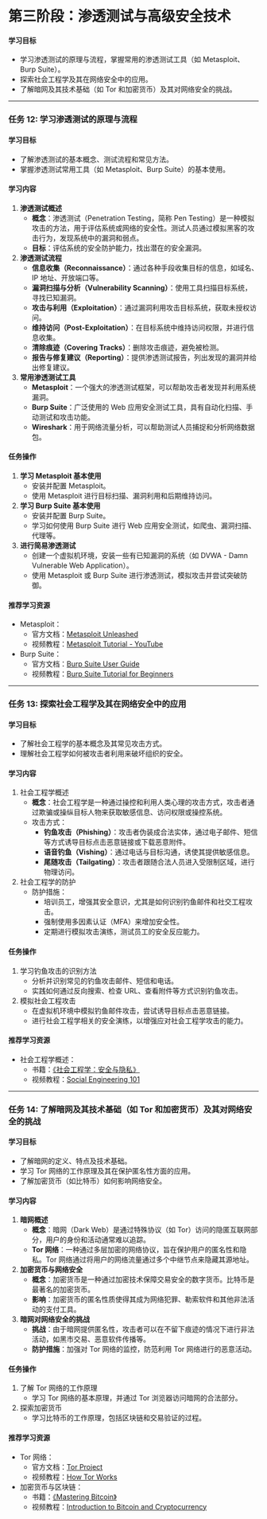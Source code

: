 # 第三阶段：渗透测试与高级安全技术

#### 学习目标

- 学习渗透测试的原理与流程，掌握常用的渗透测试工具（如 Metasploit、Burp Suite）。
- 探索社会工程学及其在网络安全中的应用。
- 了解暗网及其技术基础（如 Tor 和加密货币）及其对网络安全的挑战。

------

### **任务 12: 学习渗透测试的原理与流程**

#### **学习目标**

- 了解渗透测试的基本概念、测试流程和常见方法。
- 掌握渗透测试常用工具（如 Metasploit、Burp Suite）的基本使用。

#### **学习内容**

1. **渗透测试概述**
   - **概念**：渗透测试（Penetration Testing，简称 Pen Testing）是一种模拟攻击的方法，用于评估系统或网络的安全性。测试人员通过模拟黑客的攻击行为，发现系统中的漏洞和弱点。
   - **目标**：评估系统的安全防护能力，找出潜在的安全漏洞。
2. **渗透测试流程**
   - **信息收集（Reconnaissance）**：通过各种手段收集目标的信息，如域名、IP 地址、开放端口等。
   - **漏洞扫描与分析（Vulnerability Scanning）**：使用工具扫描目标系统，寻找已知漏洞。
   - **攻击与利用（Exploitation）**：通过漏洞利用攻击目标系统，获取未授权访问。
   - **维持访问（Post-Exploitation）**：在目标系统中维持访问权限，并进行信息收集。
   - **清除痕迹（Covering Tracks）**：删除攻击痕迹，避免被检测。
   - **报告与修复建议（Reporting）**：提供渗透测试报告，列出发现的漏洞并给出修复建议。
3. **常用渗透测试工具**
   - **Metasploit**：一个强大的渗透测试框架，可以帮助攻击者发现并利用系统漏洞。
   - **Burp Suite**：广泛使用的 Web 应用安全测试工具，具有自动化扫描、手动测试和攻击功能。
   - **Wireshark**：用于网络流量分析，可以帮助测试人员捕捉和分析网络数据包。

#### **任务操作**

1. **学习 Metasploit 基本使用**
   - 安装并配置 Metasploit。
   - 使用 Metasploit 进行目标扫描、漏洞利用和后期维持访问。
2. **学习 Burp Suite 基本使用**
   - 安装并配置 Burp Suite。
   - 学习如何使用 Burp Suite 进行 Web 应用安全测试，如爬虫、漏洞扫描、代理等。
3. **进行简易渗透测试**
   - 创建一个虚拟机环境，安装一些有已知漏洞的系统（如 DVWA - Damn Vulnerable Web Application）。
   - 使用 Metasploit 或 Burp Suite 进行渗透测试，模拟攻击并尝试突破防御。

#### **推荐学习资源**

- Metasploit：
  - 官方文档：[Metasploit Unleashed](https://www.offensive-security.com/metasploit-unleashed/)
  - 视频教程：[Metasploit Tutorial - YouTube](https://www.youtube.com/watch?v=5Xjsm3IC_lQ)
- Burp Suite：
  - 官方文档：[Burp Suite User Guide](https://portswigger.net/burp/documentation)
  - 视频教程：[Burp Suite Tutorial for Beginners](https://www.youtube.com/watch?v=2xYyztZzQ3w)

------

### **任务 13: 探索社会工程学及其在网络安全中的应用**

#### **学习目标**

- 了解社会工程学的基本概念及其常见攻击方式。
- 理解社会工程学如何被攻击者利用来破坏组织的安全。

#### **学习内容**

1. 社会工程学概述
   - **概念**：社会工程学是一种通过操控和利用人类心理的攻击方式，攻击者通过欺骗或操纵目标人物来获取敏感信息、访问权限或操控系统。
   - 攻击方式：
     - **钓鱼攻击（Phishing）**：攻击者伪装成合法实体，通过电子邮件、短信等方式诱导目标点击恶意链接或下载恶意附件。
     - **语音钓鱼（Vishing）**：通过电话与目标沟通，诱使其提供敏感信息。
     - **尾随攻击（Tailgating）**：攻击者跟随合法人员进入受限制区域，进行物理访问。
2. 社会工程学的防护
   - 防护措施：
     - 培训员工，增强其安全意识，尤其是如何识别钓鱼邮件和社交工程攻击。
     - 强制使用多因素认证（MFA）来增加安全性。
     - 定期进行模拟攻击演练，测试员工的安全反应能力。

#### **任务操作**

1. 学习钓鱼攻击的识别方法
   - 分析并识别常见的钓鱼攻击邮件、短信和电话。
   - 实践如何通过反向搜索、检查 URL、查看附件等方式识别钓鱼攻击。
2. 模拟社会工程攻击
   - 在虚拟机环境中模拟钓鱼邮件攻击，尝试诱导目标点击恶意链接。
   - 进行社会工程学相关的安全演练，以增强应对社会工程学攻击的能力。

#### **推荐学习资源**

- 社会工程学概述：
  - 书籍：[《社会工程学：安全与隐私》](https://www.amazon.com/Social-Engineering-Security-Privacy-Second/dp/1597490262)
  - 视频教程：[Social Engineering 101](https://www.youtube.com/watch?v=5rFKNpWcp7s)

------

### **任务 14: 了解暗网及其技术基础（如 Tor 和加密货币）及其对网络安全的挑战**

#### **学习目标**

- 了解暗网的定义、特点及技术基础。
- 学习 Tor 网络的工作原理及其在保护匿名性方面的应用。
- 了解加密货币（如比特币）如何影响网络安全。

#### **学习内容**

1. **暗网概述**
   - **概念**：暗网（Dark Web）是通过特殊协议（如 Tor）访问的隐匿互联网部分，用户的身份和活动通常难以追踪。
   - **Tor 网络**：一种通过多层加密的网络协议，旨在保护用户的匿名性和隐私。Tor 网络通过将用户的网络流量通过多个中继节点来隐藏其源地址。
2. **加密货币与网络安全**
   - **概念**：加密货币是一种通过加密技术保障交易安全的数字货币。比特币是最著名的加密货币。
   - **影响**：加密货币的匿名性质使得其成为网络犯罪、勒索软件和其他非法活动的支付工具。
3. **暗网对网络安全的挑战**
   - **挑战**：由于暗网提供匿名性，攻击者可以在不留下痕迹的情况下进行非法活动，如黑市交易、恶意软件传播等。
   - **防护措施**：加强对 Tor 网络的监控，防范利用 Tor 网络进行的恶意活动。

#### **任务操作**

1. 了解 Tor 网络的工作原理
   - 学习 Tor 网络的基本原理，并通过 Tor 浏览器访问暗网的合法部分。
2. 探索加密货币
   - 学习比特币的工作原理，包括区块链和交易验证的过程。

#### **推荐学习资源**

- Tor 网络：
  - 官方文档：[Tor Project](https://www.torproject.org/)
  - 视频教程：[How Tor Works](https://www.youtube.com/watch?v=8sHmjkP3fhg)
- 加密货币与区块链：
  - 书籍：[《Mastering Bitcoin》](https://www.amazon.com/Mastering-Bitcoin-Unlocking-Digital-Cryptocurrencies/dp/1491954388)
  - 视频教程：[Introduction to Bitcoin and Cryptocurrency](https://www.youtube.com/watch?v=Gc2en3nHxA4)



